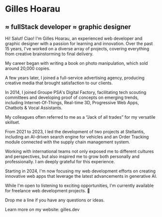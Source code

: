 # Gilles Hoarau
## ≈ fullStack developer ≈ graphic designer

Hi! Salut! Ciao! I'm Gilles Hoarau, an experienced web developer and graphic designer with a passion for learning and innovation. Over the past 15 years, I've worked on a diverse array of projects, covering everything from creative brainstorming to final delivery.

My career began with writing a book on photo manipulation, which sold around 20,000 copies.

A few years later, I joined a full-service advertising agency, producing creative media that brought satisfaction to our clients.

In 2014, I joined Groupe PSA's Digital Factory, facilitating tech scouting committees and developing proof of concepts on emerging trends, including Internet-Of-Things, Real-time 3D, Progressive Web Apps, Chatbots & Vocal Assistants.

My colleagues often referred to me as a “Jack of all trades” for my versatile skillset.

From 2021 to 2023, I led the development of two projects at Stellantis, including an AI-driven search engine for vehicles and an Order Tracking module connected with the supply chain management system.

Working with international teams not only exposed me to different cultures and perspectives, but also inspired me to grow both personally and professionally. I am deeply grateful for this experience.

Starting in 2024, I'm now focusing my web development efforts on creating innovative web apps that leverage the latest advancements in generative AI.

While I'm open to listening to exciting opportunities, I'm currently available for freelance web development projects. 🚀

Drop me a line if you have any questions or ideas.

Learn more on my website: gilles.dev
